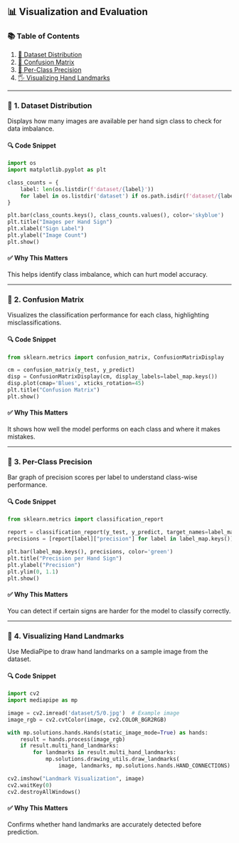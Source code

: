 ## 📊 Visualization and Evaluation

### 📚 Table of Contents

1. [📁 Dataset Distribution](#-1-dataset-distribution)
2. [🧮 Confusion Matrix](#-2-confusion-matrix)
3. [📏 Per-Class Precision](#-3-per-class-precision)
4. [🖐️ Visualizing Hand Landmarks](#-4-visualizing-hand-landmarks)

---

### 📌 **1. Dataset Distribution**

Displays how many images are available per hand sign class to check for data imbalance.

#### 🔍 Code Snippet

```python
import os
import matplotlib.pyplot as plt

class_counts = {
    label: len(os.listdir(f'dataset/{label}'))
    for label in os.listdir('dataset') if os.path.isdir(f'dataset/{label}')
}

plt.bar(class_counts.keys(), class_counts.values(), color='skyblue')
plt.title("Images per Hand Sign")
plt.xlabel("Sign Label")
plt.ylabel("Image Count")
plt.show()
```

#### ✅ Why This Matters
This helps identify class imbalance, which can hurt model accuracy.

---

### 📌 **2. Confusion Matrix**

Visualizes the classification performance for each class, highlighting misclassifications.

#### 🔍 Code Snippet

```python
from sklearn.metrics import confusion_matrix, ConfusionMatrixDisplay

cm = confusion_matrix(y_test, y_predict)
disp = ConfusionMatrixDisplay(cm, display_labels=label_map.keys())
disp.plot(cmap='Blues', xticks_rotation=45)
plt.title("Confusion Matrix")
plt.show()
```

#### ✅ Why This Matters
It shows how well the model performs on each class and where it makes mistakes.

---

### 📌 **3. Per-Class Precision**

Bar graph of precision scores per label to understand class-wise performance.

#### 🔍 Code Snippet

```python
from sklearn.metrics import classification_report

report = classification_report(y_test, y_predict, target_names=label_map.keys(), output_dict=True)
precisions = [report[label]["precision"] for label in label_map.keys()]

plt.bar(label_map.keys(), precisions, color='green')
plt.title("Precision per Hand Sign")
plt.ylabel("Precision")
plt.ylim(0, 1.1)
plt.show()
```

#### ✅ Why This Matters
You can detect if certain signs are harder for the model to classify correctly.

---

### 📌 **4. Visualizing Hand Landmarks**

Use MediaPipe to draw hand landmarks on a sample image from the dataset.

#### 🔍 Code Snippet

```python
import cv2
import mediapipe as mp

image = cv2.imread('dataset/5/0.jpg')  # Example image
image_rgb = cv2.cvtColor(image, cv2.COLOR_BGR2RGB)

with mp.solutions.hands.Hands(static_image_mode=True) as hands:
    result = hands.process(image_rgb)
    if result.multi_hand_landmarks:
        for landmarks in result.multi_hand_landmarks:
            mp.solutions.drawing_utils.draw_landmarks(
                image, landmarks, mp.solutions.hands.HAND_CONNECTIONS)

cv2.imshow("Landmark Visualization", image)
cv2.waitKey(0)
cv2.destroyAllWindows()
```

#### ✅ Why This Matters
Confirms whether hand landmarks are accurately detected before prediction.
